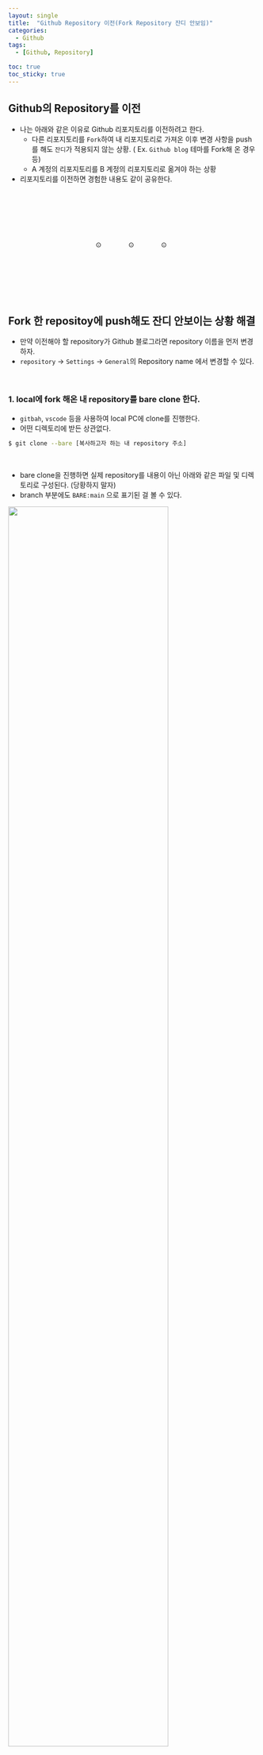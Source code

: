 ```yaml
---
layout: single
title:  "Github Repository 이전(Fork Repository 잔디 안보임)"
categories:
  - Github
tags:
  - [Github, Repository]

toc: true
toc_sticky: true
---
```


## Github의 Repository를 이전
- 나는 아래와 같은 이유로 Github 리포지토리를 이전하려고 한다.
  - 다른 리포지토리를 `Fork`하여 내 리포지토리로 가져온 이후 변경 사항을 push를 해도 `잔디`가 적용되지 않는 상황. ( Ex. `Github blog` 테마를 Fork해 온 경우 등)
  - A 계정의 리포지토리를 B 계정의 리포지토리로 옮겨야 하는 상황
- 리포지토리를 이전하면 경험한 내용도 같이 공유한다.


<div style="padding-top:100px;"></div>
<span style="margin-left:35%;">⊙</span>
<span style="margin-left:10%">⊙</span>
<span style="margin-left:10%">⊙</span>
<div style="padding-top:100px;"></div>

## Fork 한 repositoy에 push해도 잔디 안보이는 상황 해결
- 만약 이전해야 할 repository가 Github 블로그라면 repository 이름을 먼저 변경하자.
- `repository` → `Settings` → `General`의 Repository name 에서 변경할 수 있다.

<br>

### 1. local에 fork 해온 내 repository를 bare clone 한다.
- `gitbah`, `vscode` 등을 사용하여 local PC에 clone를 진행한다. 
- 어떤 디렉토리에 받든 상관없다. 



```bash
$ git clone --bare [복사하고자 하는 내 repository 주소]
```

<br>

- bare clone을 진행하면 실제 repository를 내용이 아닌 아래와 같은 파일 및 디렉토리로 구성된다. (당황하지 말자)
- branch 부분에도 `BARE:main` 으로 표기된 걸 볼 수 있다.

<img src="https://github.com/user-attachments/assets/d4d3b934-7bfa-44d6-8961-3201213b9b02" width="80%" height="80%"/>

<br>

### 2. Github에 새로운 repository를 생성한다.
- 만약 Github 블로그를 변경하는 상황이라면 



<img src="" width="80%" height="80%"/>
<img src="" width="80%" height="80%"/>
<img src="" width="80%" height="80%"/>
<img src="" width="80%" height="80%"/>

